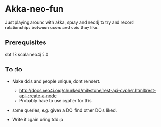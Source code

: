 # Akka-neo-fun

Just playing around with akka, spray and neo4j to try and record relationships between users and dois they like.

## Prerequisites

sbt 13
scala
neo4j 2.0

## To do

- Make dois and people unique, dont reinsert.
    - http://docs.neo4j.org/chunked/milestone/rest-api-cypher.html#rest-api-create-a-node
    - Probably have to use cypher for this

- some queries, e.g. given a DOI find other DOIs liked.

- Write it again using tdd :p

